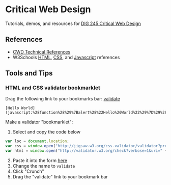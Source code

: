 # Critical Web Design

Tutorials, demos, and resources for [DIG 245 Critical Web Design](https://owenmundy.com/teaching/critical-web-design/)




## References

* [CWD Technical References](https://docs.google.com/presentation/d/1OVCMHMfB_0gYgTtv2iMK_aCktJtCSRp1aRvH3T1W0JU/edit?usp=sharing)
* W3Schools [HTML](https://www.w3schools.com/tags/default.asp), [CSS](https://www.w3schools.com/cssref/default.asp), and [Javascript](https://www.w3schools.com/jsref/default.asp) references




## Tools and Tips

### HTML and CSS validator bookmarklet

Drag the following link to your bookmarks bar: <a href="javascript:function validate(){alert('Hello World');} validate();">validate</a>

    [Hello World](javascript:%28function%28%29%7Balert%28%22Hello%20World%22%29%7D%29%28%29%3B)


Make a validator "bookmarklet":

1. Select and copy the code below

```javascript
var loc = document.location;
var css = window.open("http://jigsaw.w3.org/css-validator/validator?profile=css3&warning=0&uri=" + loc, "css");
var html = window.open("http://validator.w3.org/check?verbose=1&uri=" + loc, "html");

```
2. Paste it into the form [here](http://ted.mielczarek.org/code/mozilla/bookmarklet.html)
3. Change the name to `validate`
4. Click "Crunch"
5. Drag the "validate" link to your bookmark bar
